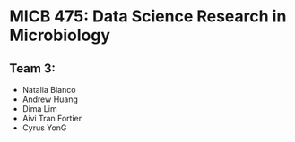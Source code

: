 # MICB 475: Data Science Research in Microbiology
## **Team 3:** 
* Natalia Blanco
* Andrew Huang
* Dima Lim
* Aivi Tran Fortier
* Cyrus YonG
